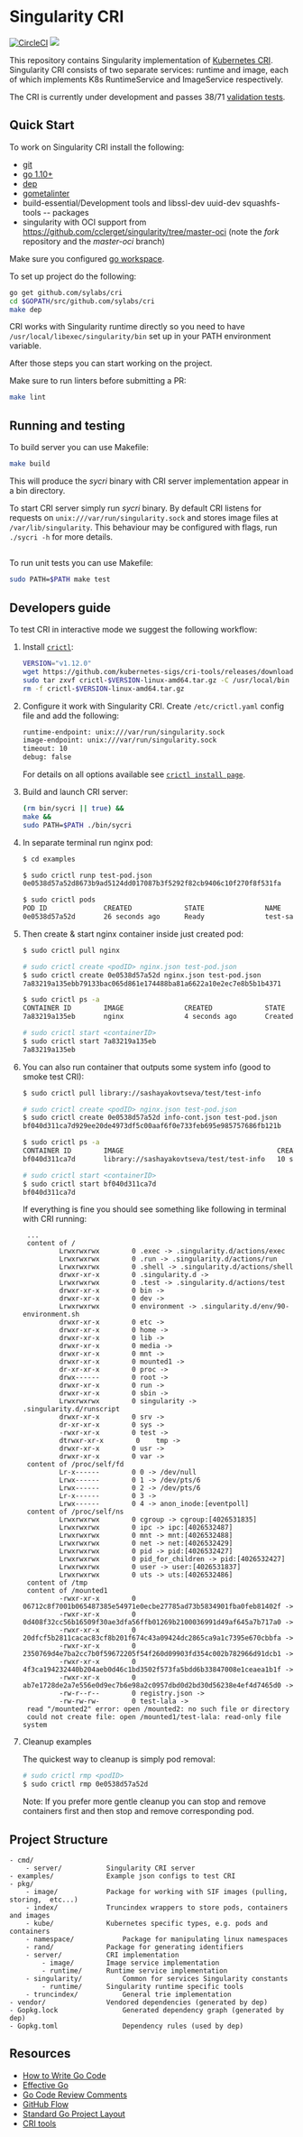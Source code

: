 # Singularity CRI

[![CircleCI](https://circleci.com/gh/sylabs/cri.svg?style=svg&circle-token=276de7aa1d82749ecf8ed6513c72399041885dec)](https://circleci.com/gh/sylabs/cri)
<a href="https://app.zenhub.com/workspace/o/sylabs/cri/boards"><img src="https://raw.githubusercontent.com/ZenHubIO/support/master/zenhub-badge.png"></a>

This repository contains Singularity implementation of [Kubernetes CRI](https://github.com/kubernetes/community/blob/master/contributors/devel/container-runtime-interface.md). Singularity CRI consists of
two separate services: runtime and image, each of which implements K8s RuntimeService and ImageService respectively.


The CRI is currently under development and passes 38/71 [validation tests](https://github.com/kubernetes-sigs/cri-tools/blob/master/docs/validation.md).

## Quick Start

To work on Singularity CRI install the following:

- [git](https://git-scm.com/downloads)
- [go 1.10+](https://golang.org/doc/install)
- [dep](https://golang.github.io/dep/docs/installation.html)
- [gometalinter](https://github.com/alecthomas/gometalinter#installing)
- build-essential/Development tools and libssl-dev uuid-dev squashfs-tools -- packages
- singularity with OCI support from https://github.com/cclerget/singularity/tree/master-oci (note the _fork_ repository and the _master-oci_ branch)

Make sure you configured [go workspace](https://golang.org/doc/code.html).

To set up project do the following:

```bash
go get github.com/sylabs/cri
cd $GOPATH/src/github.com/sylabs/cri
make dep
```

CRI works with Singularity runtime directly so you need to have `/usr/local/libexec/singularity/bin` set up in your PATH environment variable.

After those steps you can start working on the project.

Make sure to run linters before submitting a PR:

```bash
make lint
```


## Running and testing

To build server you can use Makefile:

```bash
make build
```

This will produce the _sycri_ binary with CRI server implementation appear in a bin directory.

To start CRI server simply run _sycri_ binary. By default CRI listens for requests on
`unix:///var/run/singularity.sock` and stores image files at `/var/lib/singularity`. This behaviour may be configured
with flags, run `./sycri -h` for more details.

##
To run unit tests you can use Makefile:
```bash
sudo PATH=$PATH make test
```

## Developers guide

To test CRI in interactive mode we suggest the following workflow:
 
1. Install [`crictl`](https://github.com/kubernetes-sigs/cri-tools/blob/master/docs/crictl.md):
	 ```bash
	VERSION="v1.12.0"
	wget https://github.com/kubernetes-sigs/cri-tools/releases/download/$VERSION/crictl-$VERSION-linux-amd64.tar.gz
	sudo tar zxvf crictl-$VERSION-linux-amd64.tar.gz -C /usr/local/bin
	rm -f crictl-$VERSION-linux-amd64.tar.gz
	```

2. Configure it work with Singularity CRI. Create `/etc/crictl.yaml` config file and add the following:
	 ```txt 
	runtime-endpoint: unix:///var/run/singularity.sock
	image-endpoint: unix:///var/run/singularity.sock
	timeout: 10
	debug: false
	```
	For details on all options available see [`crictl install page`](https://github.com/kubernetes-sigs/cri-tools/blob/master/docs/crictl.md#install-crictl).

3. Build and launch CRI server:
	 ```bash
	(rm bin/sycri || true) && 
	make && 
	sudo PATH=$PATH ./bin/sycri
	```

4. In separate terminal run nginx pod:
	```bash
	$ cd examples
	
	$ sudo crictl runp test-pod.json
	0e0538d57a52d8673b9ad5124dd017087b3f5292f82cb9406c10f270f8f531fa
	
	$ sudo crictl pods
    POD ID              CREATED             STATE               NAME                NAMESPACE           ATTEMPT
    0e0538d57a52d       26 seconds ago      Ready               test-sandbox       default             1
	```

5. Then create & start nginx container inside just created pod:
	```bash
	$ sudo crictl pull nginx

	# sudo crictl create <podID> nginx.json test-pod.json
	$ sudo crictl create 0e0538d57a52d nginx.json test-pod.json
	7a83219a135ebb79133bac065d861e174488ba81a6622a10e2ec7e8b5b1b4371
	
	$ sudo crictl ps -a
	CONTAINER ID        IMAGE               CREATED             STATE               NAME                ATTEMPT             POD ID
    7a83219a135eb       nginx               4 seconds ago       Created             nginx-container     1                   0e0538d57a52d
	
	# sudo crictl start <containerID>
	$ sudo crictl start 7a83219a135eb
	7a83219a135eb
	```
	
6. You can also run container that outputs some system info (good to smoke test CRI):
	```bash
	$ sudo crictl pull library://sashayakovtseva/test/test-info

	# sudo crictl create <podID> nginx.json test-pod.json
	$ sudo crictl create 0e0538d57a52d info-cont.json test-pod.json
	bf040d311ca7d929ee20de4973df5c00aaf6f0e733feb695e985757686fb121b
	
	$ sudo crictl ps -a
	CONTAINER ID        IMAGE                                      CREATED             STATE               NAME                ATTEMPT             POD ID
	bf040d311ca7d       library://sashayakovtseva/test/test-info   10 seconds ago      Created             testcontainer       1                   0e0538d57a52d

	# sudo crictl start <containerID>
	$ sudo crictl start bf040d311ca7d
	bf040d311ca7d
	```
	
	If everything is fine you should see something like following in terminal with CRI running:

		...
		content of /
				Lrwxrwxrwx        0	.exec -> .singularity.d/actions/exec
				Lrwxrwxrwx        0	.run -> .singularity.d/actions/run
				Lrwxrwxrwx        0	.shell -> .singularity.d/actions/shell
				drwxr-xr-x        0	.singularity.d -> 
				Lrwxrwxrwx        0	.test -> .singularity.d/actions/test
				drwxr-xr-x        0	bin -> 
				drwxr-xr-x        0	dev -> 
				Lrwxrwxrwx        0	environment -> .singularity.d/env/90-environment.sh
				drwxr-xr-x        0	etc -> 
				drwxr-xr-x        0	home -> 
				drwxr-xr-x        0	lib -> 
				drwxr-xr-x        0	media -> 
				drwxr-xr-x        0	mnt -> 
				drwxr-xr-x        0	mounted1 -> 
				dr-xr-xr-x        0	proc -> 
				drwx------        0	root -> 
				drwxr-xr-x        0	run -> 
				drwxr-xr-x        0	sbin -> 
				Lrwxrwxrwx        0	singularity -> .singularity.d/runscript
				drwxr-xr-x        0	srv -> 
				dr-xr-xr-x        0	sys -> 
				-rwxr-xr-x        0	test -> 
				dtrwxr-xr-x        0	tmp -> 
				drwxr-xr-x        0	usr -> 
				drwxr-xr-x        0	var -> 
		content of /proc/self/fd
				Lr-x------        0	0 -> /dev/null
				Lrwx------        0	1 -> /dev/pts/6
				Lrwx------        0	2 -> /dev/pts/6
				Lr-x------        0	3 -> 
				Lrwx------        0	4 -> anon_inode:[eventpoll]
		content of /proc/self/ns
				Lrwxrwxrwx        0	cgroup -> cgroup:[4026531835]
				Lrwxrwxrwx        0	ipc -> ipc:[4026532487]
				Lrwxrwxrwx        0	mnt -> mnt:[4026532488]
				Lrwxrwxrwx        0	net -> net:[4026532429]
				Lrwxrwxrwx        0	pid -> pid:[4026532427]
				Lrwxrwxrwx        0	pid_for_children -> pid:[4026532427]
				Lrwxrwxrwx        0	user -> user:[4026531837]
				Lrwxrwxrwx        0	uts -> uts:[4026532486]
		content of /tmp
		content of /mounted1
				-rwxr-xr-x        0	06712c8f7001b065487385e54971e0ecbe27785ad73b5834901fba0feb81402f -> 
				-rwxr-xr-x        0	0d408f32cc56b16509f30ae3dfa56ffb01269b2100036991d49af645a7b717a0 -> 
				-rwxr-xr-x        0	20dfcf5b2811cacac83cf8b201f674c43a09424dc2865ca9a1c7395e670cbbfa -> 
				-rwxr-xr-x        0	2350769d4e7ba2cc7b0f59672205f54f260d09903fd354c002b782966d91dcb1 -> 
				-rwxr-xr-x        0	4f3ca194232440b204aeb0d46c1bd3502f573fa5bdd6b33847008e1ceaea1b1f -> 
				-rwxr-xr-x        0	ab7e1728de2a7e556e0d9ec7b6e98a2c0957dbd0d2bd30d56238e4ef4d7465d0 -> 
				-rw-r--r--        0	registry.json -> 
				-rw-rw-rw-        0	test-lala -> 
		read "/mounted2" error: open /mounted2: no such file or directory
		could not create file: open /mounted1/test-lala: read-only file system

7. Cleanup examples

	The quickest way to cleanup is simply pod removal:
	```bash
	# sudo crictl rmp <podID>
	$ sudo crictl rmp 0e0538d57a52d
	```

	Note: If you prefer more gentle cleanup you can stop and remove containers first and then stop and remove corresponding pod.


## Project Structure

```
- cmd/
	- server/			Singularity CRI server
- examples/				Example json configs to test CRI
- pkg/	
	- image/			Package for working with SIF images (pulling, storing,  etc...)
	- index/			Truncindex wrappers to store pods, containers and images 
	- kube/				Kubernetes specific types, e.g. pods and containers
	- namespace/			Package for manipulating linux namespaces
	- rand/				Package for generating identifiers
	- server/			CRI implementation
		- image/		Image service implementation
		- runtime/		Runtime service implementation
	- singularity/			Common for services Singularity constants
		- runtime/		Singularity runtime specific tools
	- truncindex/			General trie implementation
- vendor/				Vendored dependencies (generated by dep)
- Gopkg.lock				Generated dependency graph (generated by dep)
- Gopkg.toml				Dependency rules (used by dep)
```

## Resources

* [How to Write Go Code](https://golang.org/doc/code.html)
* [Effective Go](https://golang.org/doc/effective_go.html)
* [Go Code Review Comments](https://github.com/golang/go/wiki/CodeReviewComments)
* [GitHub Flow](https://guides.github.com/introduction/flow/)
* [Standard Go Project Layout](https://github.com/golang-standards/project-layout)
* [CRI tools](https://github.com/kubernetes-sigs/cri-tools)
